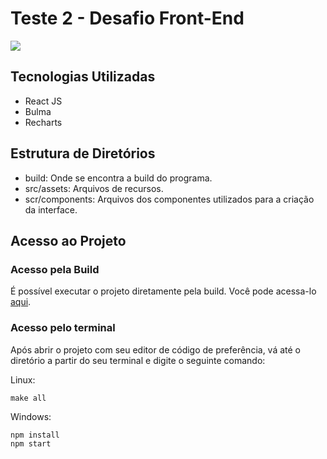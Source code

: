 <h1> Teste 2 - Desafio Front-End </h1>
<p>
    <img src="https://img.shields.io/badge/-ReactJS-blue"/>
</p>
<h2>Tecnologias Utilizadas</h2>
    <ul>
        <li>React JS</li>
        <li>Bulma</li>
        <li>Recharts</li>
    </ul>

<h2>Estrutura de Diretórios</h2>
    <ul>
        <li>build: Onde se encontra a build do programa.</li>
        <li>src/assets: Arquivos de recursos.</li>
        <li>scr/components: Arquivos dos componentes utilizados para a criação da interface.</li>
    </ul>

<h2>Acesso ao Projeto</h2>

<h3>Acesso pela Build</h3>
<p>É possível executar o projeto diretamente pela build. Você pode acessa-lo <a href="https://github.com/Lellix/teste2/tree/master/build">aqui</a>.</p>
<h3>Acesso pelo terminal</h3>
<p>Após abrir o projeto com seu editor de código de preferência, vá até o diretório a partir do seu terminal e digite o seguinte comando:</p>
<p>Linux:</p>

```
make all
```

<p>Windows:</p>

```
npm install
npm start
```